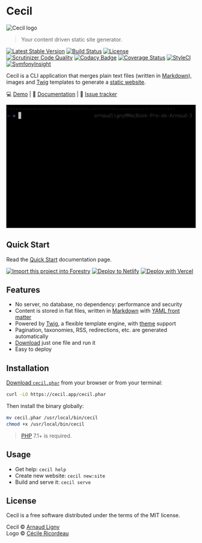 # Cecil

![Cecil logo](https://cecil.app/images/cecil-logo-netlify-cms.png "Logo created by Cécile Ricordeau")

> Your content driven static site generator.

[![Latest Stable Version](https://poser.pugx.org/cecil/cecil/v/stable)](https://github.com/Cecilapp/Cecil/releases/latest)
[![Build Status](https://travis-ci.com/Cecilapp/Cecil.svg?branch=master)](https://travis-ci.com/Cecilapp/Cecil)
[![License](https://poser.pugx.org/cecil/cecil/license)](https://github.com/Cecilapp/Cecil/blob/master/LICENSE)  
[![Scrutinizer Code Quality](https://scrutinizer-ci.com/g/Cecilapp/Cecil/badges/quality-score.png)](https://scrutinizer-ci.com/g/Cecilapp/Cecil/)
[![Codacy Badge](https://api.codacy.com/project/badge/Grade/85aa408ef2e94925831b1f7dd4c98219)](https://www.codacy.com/app/Narno/Cecil)
[![Coverage Status](https://coveralls.io/repos/github/Cecilapp/Cecil/badge.svg?branch=master)](https://coveralls.io/github/Cecilapp/Cecil?branch=master)
[![StyleCI](https://github.styleci.io/repos/7548986/shield?style=plastic)](https://styleci.io/repos/12738012)
[![SymfonyInsight](https://insight.symfony.com/projects/2a9ae313-1dce-405c-9632-0727ecdac269/mini.png)](https://insight.symfony.com/projects/2a9ae313-1dce-405c-9632-0727ecdac269)

Cecil is a CLI application that merges plain text files (written in [Markdown](http://daringfireball.net/projects/markdown/)), images and [Twig](https://twig.symfony.com) templates to generate a [static website](https://en.wikipedia.org/wiki/Static_web_page).

💻 [Demo](https://demo.cecil.app) | 📄 [Documentation](https://cecil.app/documentation) | 🐛 [Issue tracker](https://github.com/Cecilapp/Cecil/issues)

![Cecil CLI demo](docs/cecil-demo.gif "Cecil CLI demo")

## Quick Start

Read the [Quick Start](https://cecil.app/documentation/quick-start/) documentation page.

[![Import this project into Forestry](https://assets.forestry.io/import-to-forestryK.svg)](https://cecil.app/cms/forestry/import/) [![Deploy to Netlify](https://www.netlify.com/img/deploy/button.svg)](https://cecil.app/hosting/netlify/deploy/) [![Deploy with Vercel](https://vercel.com/button)](https://cecil.app/hosting/vercel/deploy/)

## Features

- No server, no database, no dependency: performance and security
- Content is stored in flat files, written in [Markdown](https://daringfireball.net/projects/markdown/) with [YAML front matter](https://cecil.app/documentation/content/#front-matter)
- Powered by [Twig](https://twig.symfony.com/doc/templates.html), a flexible template engine, with [theme](https://github.com/Cecilapp/theme-hyde) support
- Pagination, taxonomies, RSS, redirections, etc. are generated automatically
- [Download](https://cecil.app/download/) just one file and run it
- Easy to deploy

## Installation

[Download `cecil.phar`](https://github.com/Cecilapp/Cecil/releases/latest/download/cecil.phar) from your browser or from your terminal:

```bash
curl -LO https://cecil.app/cecil.phar
```

Then install the binary globally:

```bash
mv cecil.phar /usr/local/bin/cecil
chmod +x /usr/local/bin/cecil
```

> [PHP](https://www.php.net) 7.1+ is required.

## Usage

- Get help: `cecil help`
- Create new website: `cecil new:site`
- Build and serve it: `cecil serve`

## License

Cecil is a free software distributed under the terms of the MIT license.

Cecil © [Arnaud Ligny](https://arnaudligny.fr)  
Logo © [Cécile Ricordeau](https://www.cecillie.fr)
